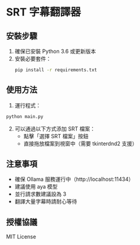 # SRT 字幕翻譯器

## 安裝步驟

1. 確保已安裝 Python 3.6 或更新版本
2. 安裝必要套件：
   ```bash
   pip install -r requirements.txt
   ```

## 使用方法

1. 運行程式：
```bash
python main.py
```

2. 可以通過以下方式添加 SRT 檔案：
   - 點擊「選擇 SRT 檔案」按鈕
   - 直接拖放檔案到視窗中（需要 tkinterdnd2 支援）

## 注意事項

- 確保 Ollama 服務運行中（http://localhost:11434）
- 建議使用 aya 模型
- 並行請求數建議設為 3
- 翻譯大量字幕時請耐心等待

## 授權協議

MIT License
